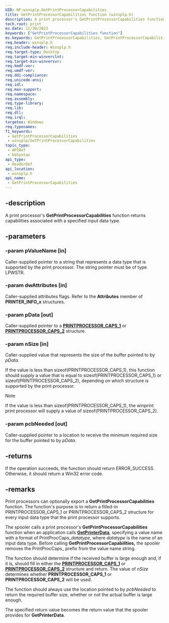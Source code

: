 ```yaml
---
UID: NF:winsplp.GetPrintProcessorCapabilities
title: GetPrintProcessorCapabilities function (winsplp.h)
description: A print processor's GetPrintProcessorCapabilities function returns capabilities associated with a specified input data type.
tech.root: print
ms.date: 11/30/2022
keywords: ["GetPrintProcessorCapabilities function"]
ms.keywords: GetPrintProcessorCapabilities, GetPrintProcessorCapabilities function [Print Devices], print.getprintprocessorcapabilities, spoolfnc_4ca0ae34-060f-4144-91de-a2556d1b5261.xml, winsplp/GetPrintProcessorCapabilities
req.header: winsplp.h
req.include-header: Winsplp.h
req.target-type: Desktop
req.target-min-winverclnt: 
req.target-min-winversvr: 
req.kmdf-ver: 
req.umdf-ver: 
req.ddi-compliance: 
req.unicode-ansi: 
req.idl: 
req.max-support: 
req.namespace: 
req.assembly: 
req.type-library: 
req.lib: 
req.dll: 
req.irql: 
targetos: Windows
req.typenames: 
f1_keywords:
 - GetPrintProcessorCapabilities
 - winsplp/GetPrintProcessorCapabilities
topic_type:
 - APIRef
 - kbSyntax
api_type:
 - HeaderDef
api_location:
 - winsplp.h
api_name:
 - GetPrintProcessorCapabilities
---
```


## -description

A print processor's **GetPrintProcessorCapabilities** function returns capabilities associated with a specified input data type.

## -parameters

### -param pValueName [in]

Caller-supplied pointer to a string that represents a data type that is supported by the print processor. The string pointer must be of type LPWSTR.

### -param dwAttributes [in]

Caller-supplied attributes flags. Refer to the **Attributes** member of **PRINTER_INFO_*x*** structures.

### -param pData [out]

Caller-supplied pointer to a [**PRINTPROCESSOR_CAPS_1**](/windows/win32/printdocs/printprocessor-caps-1) or [**PRINTPROCESSOR_CAPS_2**](/windows/win32/printdocs/printprocessor-caps-2) structure.

### -param nSize [in]

Caller-supplied value that represents the size of the buffer pointed to by *pData*.

If the value is less than sizeof(PRINTPROCESSOR_CAPS_1), this function should supply a value that is equal to sizeof(PRINTPROCESSOR_CAPS_1) or sizeof(PRINTPROCESSOR_CAPS_2), depending on which structure is supported by the print processor.

> [!NOTE]
> If the value is less than sizeof(PRINTPROCESSOR_CAPS_1), the winprint print processor will supply a value of sizeof(PRINTPROCESSOR_CAPS_2).

### -param pcbNeeded [out]

Caller-supplied pointer to a location to receive the minimum required size for the buffer pointed to by *pData*.

## -returns

If the operation succeeds, the function should return ERROR_SUCCESS. Otherwise, it should return a Win32 error code.

## -remarks

Print processors can optionally export a **GetPrintProcessorCapabilities** function. The function's purpose is to return a filled-in PRINTPROCESSOR_CAPS_1 or PRINTPROCESSOR_CAPS_2 structure for every input data type that the print processor supports.

The spooler calls a print processor's **GetPrintProcessorCapabilities** function when an application calls [**GetPrinterData**](/windows/win32/printdocs/getprinterdata), specifying a value name with a format of PrintProcCaps_*datatype*, where *datatype* is the name of an input data type. Before calling **GetPrintProcessorCapabilities,** the spooler removes the PrintProcCaps_ prefix from the value name string.

The function should determine if the received buffer is large enough and, if it is, should fill in either the [**PRINTPROCESSOR_CAPS_1**](/windows/win32/printdocs/printprocessor-caps-1) or [**PRINTPROCESSOR_CAPS_2**](/windows/win32/printdocs/printprocessor-caps-2) structure and return. The value of *nSize* determines whether **PRINTPROCESSOR_CAPS_1** or **PRINTPROCESSOR_CAPS_2** will be used.

The function should always use the location pointed to by *pcbNeeded* to return the required buffer size, whether or not the actual buffer is large enough.

The specified return value becomes the return value that the spooler provides for **GetPrinterData**.
